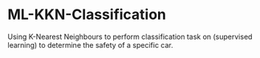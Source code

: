 # ML-KKN-Classification
Using K-Nearest Neighbours to perform classification task on (supervised learning) to determine the safety of a specific car.

